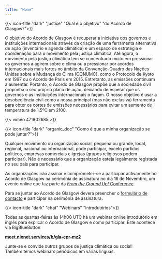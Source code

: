 ```yaml
---
title: "Home"
---
```


{{< icon-title "dark" "justice" "Qual é o objetivo" "do Acordo de Glasgow?">}}

O objetivo do [Acordo de Glasgow](./agreement) é recuperar a iniciativa dos governos e instituições internacionais através da criação de uma ferramenta alternativa de ação (inventário e agenda climática) e um espaço de estratégia e coordenação para o movimento pela justiça climática. Até agora, o movimento pela justiça climática tem se concentrado muito em pressionar os governos a agirem sobre o clima ou a pressionar por acordos internacionais mais fortes no âmbito da Convenção-Quadro das Nações Unidas sobre a Mudança do Clima (CQNUMC), como o Protocolo de Kyoto em 1997 ou o Acordo de Paris em 2015. Entretanto, as emissões continuam a aumentar. Portanto, o Acordo de Glasgow propõe que a sociedade civil proponha o seu próprio plano de ação, deixando de esperar que os governos e as instituições internacionais o façam. O nosso objetivo é usar a desobediência civil como a nossa principal (mas não exclusiva) ferramenta para obter os cortes de emissões necessários para evitar um aumento de temperatura de 1.5ºC em 2100.  

{{< vimeo 471802685 >}}

{{< icon-title "dark" "organic_doc" "Como é que a minha organização se pode juntar?">}}

Qualquer movimento ou organização social, pequena ou grande, local, regional, nacional ou internacional, pode participar, exceto partidos políticos, empresas comerciais e igrejas (grupos religiosos podem participar). Não é necessário que a organização esteja legalmente registada no seu país para participar.

As organizações irão assinar e comprometer-se a participar activamente no Acordo de Glasgow na cerimónia de assinatura no dia 16 de Novembro, um evento online que faz parte da [_From the Ground Up!_ Conference](https://www.facebook.com/events/1463215500536387/).

Para se juntar ao Acordo de Glasgow deverá preencher o [formulário de contacto](contact) e participar na cerimónia de assinatura.  

{{< icon-title "dark" "chat" "Webinars" "Introdutórios">}}

Todas as quartas-feiras às 14h00 UTC há um webinar online introdutório em inglês para explicar o Acordo de Glasgow e como participar. Este acontece via BigBlueButton:  

**[meet.nixnet.services/b/gla-cpr-mz2](https://meet.nixnet.services/b/gla-cpr-mz2)**  

Junte-se e convide outros grupos de justiça climática ou social!  
Também temos webinars periódicos em várias linguas.
